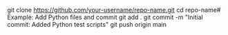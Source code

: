 git clone https://github.com/your-username/repo-name.git
cd repo-name# Example: Add Python files and commit
git add .
git commit -m "Initial commit: Added Python test scripts"
git push origin main
